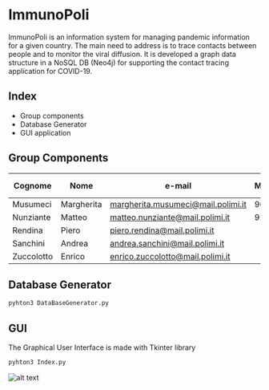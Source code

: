 # ImmunoPoli

 ImmunoPoli is an information system for managing pandemic information for a given country. 
 The main need to address is to trace contacts between people and to monitor the viral diffusion. 
 It is developed a graph data structure in a NoSQL DB (Neo4j) for supporting the contact tracing application for COVID-19.

## Index

- Group components
- Database Generator
- GUI application 

## Group Components

| Cognome | Nome | e-mail | Matricola | Codice Persona
| ------ | ------ |----- |----- |----- |
| Musumeci | Margherita| margherita.musumeci@mail.polimi.it| 907435| 10600069
| Nunziante |  Matteo| matteo.nunziante@mail.polimi.it | 913670 | 10670132
| Rendina |Piero | piero.rendina@mail.polimi.it  || 
| Sanchini |  Andrea | andrea.sanchini@mail.polimi.it |  | 
| Zuccolotto |Enrico | enrico.zuccolotto@mail.polimi.it  |  | 

## Database Generator


```sh
pyhton3 DataBaseGenerator.py
```

## GUI 

The Graphical User Interface is made with Tkinter library 

```sh
pyhton3 Index.py
```
![alt text](https://github.com/matteoNunz/ImmunoPoli.git/App/Images/index.png)
